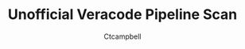 ---
layout: post
repolink: "https://github.com/ctcampbell/unofficial-veracode-pipeline-scan"
title: "Unofficial Veracode Pipeline Scan"
description: "NPM package for Veracode Pipeline Scan API."
author: "Ctcampbell"
author-link: "https://github.com/ctcampbell/"
content-type: "ci_cd"
repo: "github"
repo_title: "Unofficial Veracode Pipeline Scan"
---